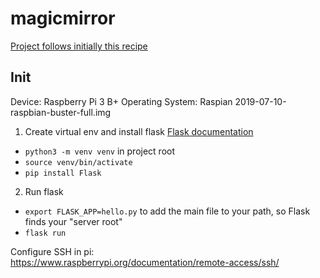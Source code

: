 # magicmirror

[Project follows initially this recipe](https://www.instructables.com/id/How-to-Make-a-Magic-Mirror/)

## Init

Device: Raspberry Pi 3 B+
Operating System: Raspian 2019-07-10-raspbian-buster-full.img

1. Create virtual env and install flask
[Flask documentation](https://flask.palletsprojects.com/en/1.0.x/installation/#installation)
* `python3 -m venv venv` in project root
* `source venv/bin/activate`
* `pip install Flask`
2. Run flask
* `export FLASK_APP=hello.py` to add the main file to your path, so Flask finds your "server root"
* `flask run`

Configure SSH in pi:  
https://www.raspberrypi.org/documentation/remote-access/ssh/
